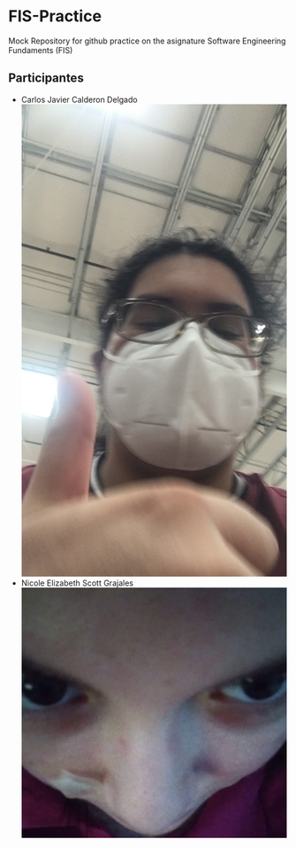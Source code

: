 # FIS-Practice
Mock Repository for github practice on the asignature Software Engineering Fundaments (FIS) 

## Participantes
- Carlos Javier Calderon Delgado
![Foto mia](image/Carlos.JPG)
- Nicole Elizabeth Scott Grajales
![Eli Eli Eli Eli](image/evilCreature.jpeg)
